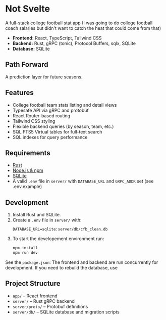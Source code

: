 # Not Svelte

A full-stack college football stat app (I was going to do college football coach salaries but didn't want to catch the heat that could come from that)

- **Frontend:** React, TypeScript, Tailwind CSS
- **Backend:** Rust, gRPC (tonic), Protocol Buffers, sqlx, SQLite
- **Database:** SQLite

## Path Forward

A prediction layer for future seasons.

## Features

- College football team stats listing and detail views
- Typesafe API via gRPC and protobuf
- React Router-based routing
- Tailwind CSS styling
- Flexible backend queries (by season, team, etc.)
- SQL FTS5 Virtual tables for full-text search
- SQL indexes for query performance

## Requirements

- [Rust](https://www.rust-lang.org/tools/install)
- [Node.js & npm](https://nodejs.org/)
- [SQLite](https://www.sqlite.org/)
- A valid `.env` file in `server/` with `DATABASE_URL` and `GRPC_ADDR` set (see .env.example)

## Development

1. Install Rust and SQLite.
2. Create a `.env` file in `server/` with:
   ```
   DATABASE_URL=sqlite:server/db/cfb_clean.db
   ```
3. To start the developement environment run:
   ```bash
   npm install
   npm run dev
   ```

See the `package.json`: The frontend and backend are run concurrently for development.
If you need to rebuild the database, use

## Project Structure

- `app/` – React frontend
- `server/` – Rust gRPC backend
- `server/proto/` – Protobuf definitions
- `server/db/` – SQLite database and migration scripts
